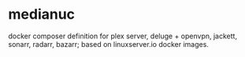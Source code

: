 # medianuc
docker composer definition for plex server, deluge + openvpn, jackett, sonarr, radarr, bazarr; based on linuxserver.io docker images.

